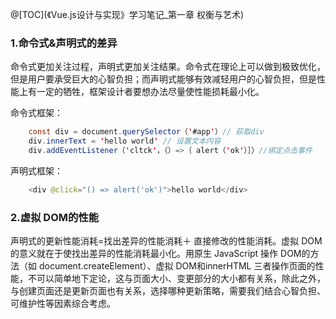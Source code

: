﻿@[TOC](《Vue.js设计与实现》学习笔记_第一章 权衡与艺术)
### 1.命令式&声明式的差异
命令式更加关注过程，声明式更加关注结果。命令式在理论上可以做到极致优化，但是用户要承受巨大的心智负担；而声明式能够有效减轻用户的心智负担，但是性能上有一定的牺牲，框架设计者要想办法尽量使性能损耗最小化。

命令式框架：

```java
	const div = document.querySelector（'#app'）// 荻取div
	div.innerText = 'hello world' // 设置文本内容
	div.addEventListener（'cltck'，（）=>｛ alert（'ok'）］）//绑定点击事件
```
声明式框架：

```java
	<div @click="() => alert('ok')">hello world</div>
```

### 2.虚拟 DOM的性能
声明式的更新性能消耗=找出差异的性能消耗＋ 直接修改的性能消耗。虚拟 DOM的意义就在于使找出差异的性能消耗最小化。用原生 JavaScript 操作 DOM的方法（如 document.createElement）、虚拟 DOM和innerHTML 三者操作页面的性能，不可以简单地下定论，这与页面大小、变更部分的大小都有关系，除此之外，与创建页面还是更新页面也有关系，选择哪种更新策略，需要我们结合心智负担、可维护性等因素综合考虑。


